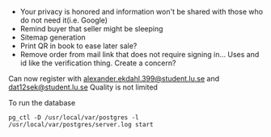 * Your privacy is honored and information won't be shared with those who do not need it(i.e. Google)
* Remind buyer that seller might be sleeping
* Sitemap generation
* Print QR in book to ease later sale?
* Remove order from mail link that does not require signing in... Uses and id like the verification thing. Create a concern?

Can now register with alexander.ekdahl.399@student.lu.se and dat12sek@student.lu.se
Quality is not limited

To run the database

    pg_ctl -D /usr/local/var/postgres -l /usr/local/var/postgres/server.log start
